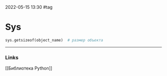 2022-05-15 13:30
#tag
# Sys
```python
sys.getsizeof(object_name)	# размер объекта
```
_____________
### Links
[[Библиотека Python]]